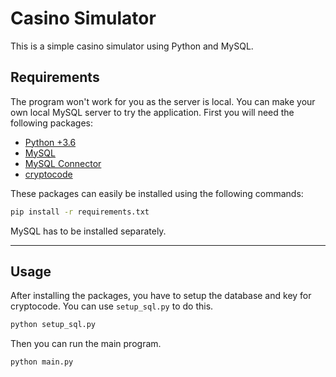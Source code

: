 # Casino Simulator

This is a simple casino simulator using Python and MySQL.

## Requirements

The program won't work for you as the server is local.
You can make your own local MySQL server to try the application.
First you will need the following packages:

- [Python +3.6](https://www.python.org/downloads/)
- [MySQL](https://dev.mysql.com/downloads/connector/python/)
- [MySQL Connector](https://pypi.org/project/mysql-connector-python)
- [cryptocode](https://pypi.python.org/pypi/cryptocode)

These packages can easily be installed using the following commands:

```sh
pip install -r requirements.txt
```

MySQL has to be installed separately.

---

## Usage

After installing the packages, you have to setup the database and key for cryptocode.
You can use `setup_sql.py` to do this.

```sh
python setup_sql.py
```

Then you can run the main program.

```sh
python main.py
```
